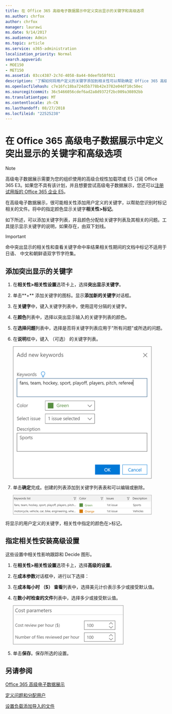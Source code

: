 ```yaml
---
title: 在 Office 365 高级电子数据展示中定义突出显示的关键字和高级选项
ms.author: chrfox
author: chrfox
manager: laurawi
ms.date: 9/14/2017
ms.audience: Admin
ms.topic: article
ms.service: o365-administration
localization_priority: Normal
search.appverid:
- MOE150
- MET150
ms.assetid: 03cc4387-2c7d-4058-8a44-0deefb58f011
description: '了解如何将用户定义的关键字添加到相关性可以帮助确定 Office 365 高级电子数据展示中标记时相关文件并指定成本参数。  '
ms.openlocfilehash: c7e16fc18ba724d5b778b42e3782e04df10c50ec
ms.sourcegitcommit: 36c5466056cdef6ad2a8d9372f2bc009a30892bb
ms.translationtype: MT
ms.contentlocale: zh-CN
ms.lasthandoff: 08/27/2018
ms.locfileid: "22525238"
---
```

# <a name="define-highlighted-keywords-and-advanced-options-in-office-365-advanced-ediscovery"></a>在 Office 365 高级电子数据展示中定义突出显示的关键字和高级选项

> [!NOTE]
> 高级电子数据展示需要为您的组织使用的高级合规性加载项或 E5 订阅 Office 365 E3。如果您不具有该计划，并且想要尝试高级电子数据展示，您还可以[注册试用版的 Office 365 企业 E5](https://go.microsoft.com/fwlink/p/?LinkID=698279)。 
  
在高级电子数据展示，很可能相关性添加用户定义的关键字，以帮助您识别时标记相关的文件。将中的指定颜色显示关键字**相关性\>标记**。 
  
如下所述，可以添加关键字列表，并且颜色分配给关键字列表及其相关的问题。工具提示显示关键字的说明，如果存在，由双下划线。
  
> [!IMPORTANT]
> 命中突出显示的相关性和查看关键字命中率结果相关性期间的文档中标记不适用于日语、 中文和朝鲜语双字节字符集。 
  
## <a name="adding-highlighted-keywords"></a>添加突出显示的关键字

1. 在**相关性\>相关性设置**选项卡上，选择**突出显示关键字**。
    
2. 单击**+** 添加关键字的图标。显示**添加新的关键字**对话框。 
    
3. 在**关键字**中，键入关键字列表中，使用逗号分隔的关键字。 
    
4. 在**颜色**列表中，选择以突出显示输入的关键字列表的颜色。 
    
5. 在**选择问题**列表中，选择是否将关键字列表应用于"所有问题"或所选的问题。 
    
6. 在**说明**框中，键入 （可选） 的关键字列表。
    
    ![添加新的关键字](media/1683a71f-0875-48fc-b4ef-01f3b0e8e8e9.png)
  
7. 单击**确定**完成。创建的列表添加到关键字列表表和可以编辑或删除。 
    
    ![相关性设置关键字列表](media/a05d5ec0-8bde-470d-97e2-456b169281d6.png)
  
将显示的用户定义的关键字，相关性中指定的颜色在\>标记。 
  
## <a name="specifying-relevance-setup-advanced-settings"></a>指定相关性安装高级设置

这些设置中相关性影响跟踪和 Decide 图形。
  
1. 在**相关性\>相关性设置**选项卡上，选择**高级的设置**。
    
2. 在**成本参数**对话框中，进行以下选择： 
    
1. 在**成本每小时 （$） 查看**列表中，选择美元计价表示多少或接受默认值。 
    
2. 在**数小时检查的文件**列表中，选择多少或接受默认值。 
    
    ![成本参数的相关性设置](media/bab7b5b7-6297-4e7c-b0a6-ba5aa8b21787.png)
  
3. 单击**保存**。保存所选的设置。
    
## <a name="see-also"></a>另请参阅

[Office 365 高级电子数据展示](office-365-advanced-ediscovery.md)
  
[定义问题和分配用户](define-issues-and-assign-users.md)
  
[设置负载添加导入的文件](set-up-loads-to-add-imported-files.md)

